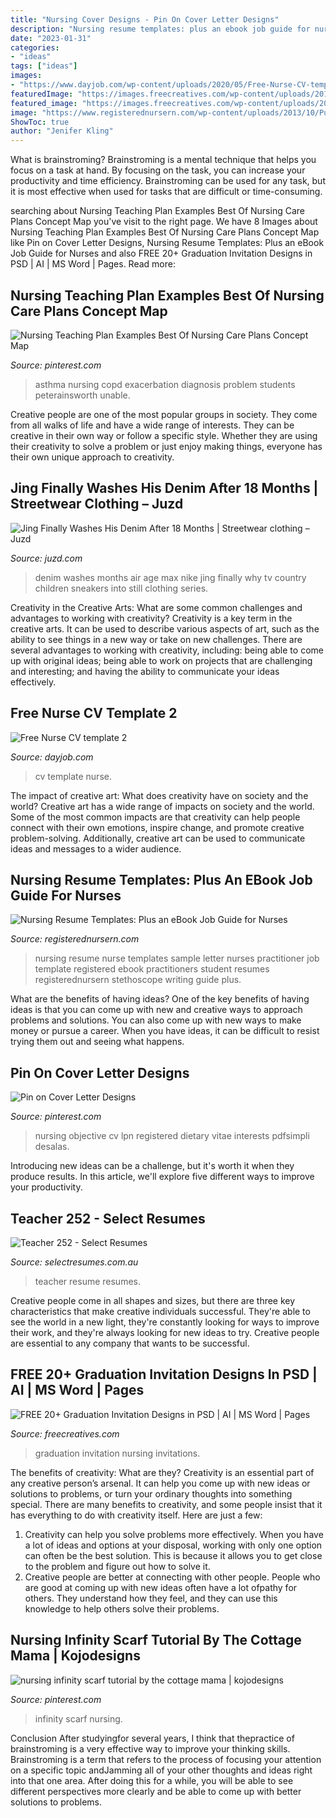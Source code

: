 ```yaml
---
title: "Nursing Cover Designs - Pin On Cover Letter Designs"
description: "Nursing resume templates: plus an ebook job guide for nurses"
date: "2023-01-31"
categories:
- "ideas"
tags: ["ideas"]
images:
- "https://www.dayjob.com/wp-content/uploads/2020/05/Free-Nurse-CV-template-2-green.jpg"
featuredImage: "https://images.freecreatives.com/wp-content/uploads/2016/11/Free-Nursing-Graduation-Invitation.jpg"
featured_image: "https://images.freecreatives.com/wp-content/uploads/2016/11/Free-Nursing-Graduation-Invitation.jpg"
image: "https://www.registerednursern.com/wp-content/uploads/2013/10/Purple-Stethoscope-for-eBook.png"
ShowToc: true
author: "Jenifer Kling"
---
```



What is brainstroming? Brainstroming is a mental technique that helps you focus on a task at hand. By focusing on the task, you can increase your productivity and time efficiency. Brainstroming can be used for any task, but it is most effective when used for tasks that are difficult or time-consuming.

	

		
searching about Nursing Teaching Plan Examples Best Of Nursing Care Plans Concept Map you've visit to the right page. We have 8 Images about Nursing Teaching Plan Examples Best Of Nursing Care Plans Concept Map like Pin on Cover Letter Designs, Nursing Resume Templates: Plus an eBook Job Guide for Nurses and also FREE 20+ Graduation Invitation Designs in PSD | AI | MS Word | Pages. Read more:
		
    
## Nursing Teaching Plan Examples Best Of Nursing Care Plans Concept Map

<img loading=lazy src="https://i.pinimg.com/736x/fc/c8/e3/fcc8e3a2ce1c523eb5c392ccb99e4676.jpg" onerror="this.onerror=null;this.src='https://tse2.mm.bing.net/th?id=OIP.ofM7FM1gVXs5a-GV-hRk2AHaE1&amp;pid=15.1';" alt="Nursing Teaching Plan Examples Best Of Nursing Care Plans Concept Map">

_Source: pinterest.com_

>asthma nursing copd exacerbation diagnosis problem students peterainsworth unable. 

	

Creative people are one of the most popular groups in society. They come from all walks of life and have a wide range of interests. They can be creative in their own way or follow a specific style. Whether they are using their creativity to solve a problem or just enjoy making things, everyone has their own unique approach to creativity.

    
## Jing Finally Washes His Denim After 18 Months | Streetwear Clothing – Juzd

<img loading=lazy src="http://2.bp.blogspot.com/_k8ZSlgZUqmE/S0-XPw75dDI/AAAAAAAAAEM/lzN6ODmfhbc/s400/4.JPG" onerror="this.onerror=null;this.src='https://tse4.mm.bing.net/th?id=OIP.TerdGH2MOsRuyNlv_k9gDwAAAA&amp;pid=15.1';" alt="Jing Finally Washes His Denim After 18 Months | Streetwear clothing – Juzd">

_Source: juzd.com_

>denim washes months air age max nike jing finally why tv country children sneakers into still clothing series. 

	

Creativity in the Creative Arts: What are some common challenges and advantages to working with creativity?
Creativity is a key term in the creative arts. It can be used to describe various aspects of art, such as the ability to see things in a new way or take on new challenges. There are several advantages to working with creativity, including: being able to come up with original ideas; being able to work on projects that are challenging and interesting; and having the ability to communicate your ideas effectively.

    
## Free Nurse CV Template 2

<img loading=lazy src="https://www.dayjob.com/wp-content/uploads/2020/05/Free-Nurse-CV-template-2-green.jpg" onerror="this.onerror=null;this.src='https://tse2.mm.bing.net/th?id=OIP.uTHFDPbwknme6wRIQx2qfwHaJU&amp;pid=15.1';" alt="Free Nurse CV template 2">

_Source: dayjob.com_

>cv template nurse. 

	

The impact of creative art: What does creativity have on society and the world?
Creative art has a wide range of impacts on society and the world. Some of the most common impacts are that creativity can help people connect with their own emotions, inspire change, and promote creative problem-solving. Additionally, creative art can be used to communicate ideas and messages to a wider audience.

    
## Nursing Resume Templates: Plus An EBook Job Guide For Nurses

<img loading=lazy src="https://www.registerednursern.com/wp-content/uploads/2013/10/Purple-Stethoscope-for-eBook.png" onerror="this.onerror=null;this.src='https://tse1.mm.bing.net/th?id=OIP.4bTBdEOMQ3zTyOoUPOctaQHaEO&amp;pid=15.1';" alt="Nursing Resume Templates: Plus an eBook Job Guide for Nurses">

_Source: registerednursern.com_

>nursing resume nurse templates sample letter nurses practitioner job template registered ebook practitioners student resumes registerednursern stethoscope writing guide plus. 

	

What are the benefits of having ideas?
One of the key benefits of having ideas is that you can come up with new and creative ways to approach problems and solutions. You can also come up with new ways to make money or pursue a career. When you have ideas, it can be difficult to resist trying them out and seeing what happens.

    
## Pin On Cover Letter Designs

<img loading=lazy src="https://i.pinimg.com/736x/e4/49/8e/e4498eb9c04b9ae4d34828026d4a4870.jpg" onerror="this.onerror=null;this.src='https://tse2.mm.bing.net/th?id=OIP.90AR8AAjJmg_9qrIWUB2pgHaJl&amp;pid=15.1';" alt="Pin on Cover Letter Designs">

_Source: pinterest.com_

>nursing objective cv lpn registered dietary vitae interests pdfsimpli desalas. 

	

Introducing new ideas can be a challenge, but it's worth it when they produce results. In this article, we'll explore five different ways to improve your productivity.

    
## Teacher 252 - Select Resumes

<img loading=lazy src="https://selectresumes.com.au/wp-content/uploads/2019/10/252-teacher-design-1-1-724x1024.jpg" onerror="this.onerror=null;this.src='https://tse3.mm.bing.net/th?id=OIP.e3uT77_CaVbE54d2ck3iUgHaKe&amp;pid=15.1';" alt="Teacher 252 - Select Resumes">

_Source: selectresumes.com.au_

>teacher resume resumes. 

	

Creative people come in all shapes and sizes, but there are three key characteristics that make creative individuals successful. They're able to see the world in a new light, they're constantly looking for ways to improve their work, and they're always looking for new ideas to try. Creative people are essential to any company that wants to be successful.

    
## FREE 20+ Graduation Invitation Designs In PSD | AI | MS Word | Pages

<img loading=lazy src="https://images.freecreatives.com/wp-content/uploads/2016/11/Free-Nursing-Graduation-Invitation.jpg" onerror="this.onerror=null;this.src='https://tse4.mm.bing.net/th?id=OIP.An4miNLjGysYZ7B10wXElAHaFT&amp;pid=15.1';" alt="FREE 20+ Graduation Invitation Designs in PSD | AI | MS Word | Pages">

_Source: freecreatives.com_

>graduation invitation nursing invitations. 

	

The benefits of creativity: What are they?
Creativity is an essential part of any creative person’s arsenal. It can help you come up with new ideas or solutions to problems, or turn your ordinary thoughts into something special. There are many benefits to creativity, and some people insist that it has everything to do with creativity itself. Here are just a few: 
1) Creativity can help you solve problems more effectively. When you have a lot of ideas and options at your disposal, working with only one option can often be the best solution. This is because it allows you to get close to the problem and figure out how to solve it. 
2) Creative people are better at connecting with other people. People who are good at coming up with new ideas often have a lot ofpathy for others. They understand how they feel, and they can use this knowledge to help others solve their problems.

    
## Nursing Infinity Scarf Tutorial By The Cottage Mama | Kojodesigns

<img loading=lazy src="https://i.pinimg.com/736x/37/d9/ec/37d9ecefc2942b8eb1b9698710661d84--infinity-nursing-scarf-infinity-scarfs.jpg" onerror="this.onerror=null;this.src='https://tse3.mm.bing.net/th?id=OIP.1KqGmdWwdNebcXQIDk10uwHaDm&amp;pid=15.1';" alt="nursing infinity scarf tutorial by the cottage mama | kojodesigns">

_Source: pinterest.com_

>infinity scarf nursing. 

	

Conclusion
After studyingfor several years, I think that thepractice of brainstroming is a very effective way to improve your thinking skills. Brainstroming is a term that refers to the process of focusing your attention on a specific topic andJamming all of your other thoughts and ideas right into that one area. After doing this for a while, you will be able to see different perspectives more clearly and be able to come up with better solutions to problems.


